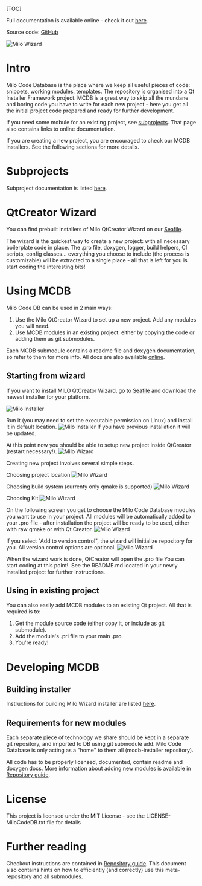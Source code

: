 [TOC]

Full documentation is available online - check it out [here](https://docs.milosolutions.com/milo-code-db/main).

Source code: [GitHub](https://github.com/milosolutions)

![Milo Wizard](doc/img/wizard_selection.png "Milo wizard in QtCreator")

# Intro

Milo Code Database is the place where we keep all useful pieces of code:
snippets, working modules, templates. The repository is organised into a Qt
Installer Framework project. MCDB is a great way to skip all the mundane and
boring code you have to write for each new project - here you get all the
initial project code prepared and ready for further development.

If you need some mobule for an existing project, see [subprojects](doc/subprojects.md). That page
also contains links to online documentation.

If you are creating a new project, you are encouraged to check our MCDB
installers. See the following sections for more details.

# Subprojects

Subproject documentation is listed [here](doc/subprojects.md).

# QtCreator Wizard

You can find prebuilt installers of Milo QtCreator Wizard on our
[Seafile](https://seafile.milosolutions.com/d/2c50614e1e/).

The wizard is the quickest way to create a new project: with all
necessary boilerplate code in place. The .pro file, doxygen, logger, build
helpers, CI scripts, config classes... everything you choose to include
(the process is customizable) will be extracted to a single place - all
that is left for you is start coding the
interesting bits!

# Using MCDB

Milo Code DB can be used in 2 main ways:

1. Use the Milo QtCreator Wizard to set up a new project. Add any modules you will need.
2. Use MCDB modules in an existing project: either by copying the code or adding
them as git submodules.

Each MCDB submodule contains a readme file and doxygen documentation, so refer
to them for more info. All docs are also available
[online](https://docs.milosolutions.com/milo-code-db/main/subprojects.html).

## Starting from wizard

If you want to install MILO QtCreator Wizard, go to
[Seafile](https://seafile.milosolutions.com/d/2c50614e1e/) and download the
newest installer for your platform.

![Milo Installer](doc/img/installer_intro.png "Milo installer")

Run it (you may need to set the executable permission on Linux) and install it in default location.
![Milo Installer](doc/img/installer_location.png "Milo installer location")
If you have previous installation it will be updated.

At this point now you should be able to setup new project inside QtCreator (restart necessary!).
![Milo Wizard](doc/img/wizard_selection.png "Milo wizard in QtCreator")

Creating new project involves several simple steps.

Choosing project location
![Milo Wizard](doc/img/wizard_project_location.png "Choosing project location")

Choosing build system (currenty only qmake is supported)
![Milo Wizard](doc/img/wizard_build_system.png "Choosing build system")

Choosing Kit
![Milo Wizard](doc/img/wizard_kit.png "Choosing kit")

On the following screen you get to choose the Milo Code Database modules you
want to use in your project. All modules will be automatically added to your
.pro file - after installation the project will be ready to be used, either
with raw qmake or with Qt Creator.
![Milo Wizard](doc/img/wizard_modules.png "Modules to choose")

If you select "Add to version control", the wizard will initialize repository for you.
All version control options are  optional.
![Milo Wizard](doc/img/wizard_summary.png "Wizard summary")

When the wizard work is done, QtCreator will open the .pro file 
You can start coding at this point!. See the README.md located in your newly installed project for further
instructions.

## Using in existing project

You can also easily add MCDB modules to an existing Qt project. All that is
required is to:

1. Get the module source code (either copy it, or include as git submodule).
2. Add the module's .pri file to your main .pro.
3. You're ready!

# Developing MCDB

## Building installer

Instructions for building Milo Wizard installer are listed
[here](doc/buildinginstaller.md).


## Requirements for new modules

Each separate piece of technology we share should be kept in a separate git
repository, and imported to DB using git submodule add. Milo Code Database
is only acting as a "home" to them all (mcdb-installer repository).

All code has to be properly licensed, documented, contain readme and doxygen
docs. More information about adding new modules is available in
[Repository guide](doc/repositoryguide.md).

# License

This project is licensed under the MIT License - see the LICENSE-MiloCodeDB.txt
file for details

# Further reading 

Checkout instructions are contained in [Repository guide](doc/repositoryguide.md).
This document also contains hints on how to efficiently (and correctly) use this meta-repository
and all submodules.
